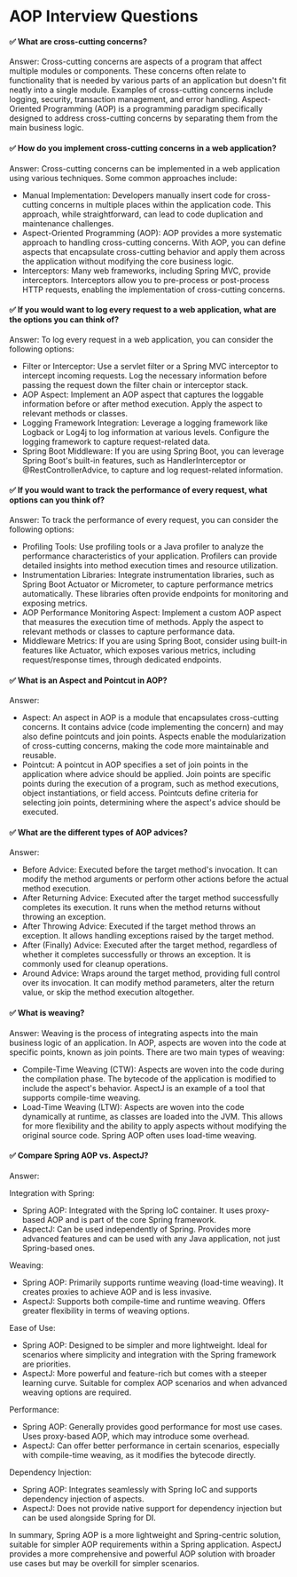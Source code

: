 # AOP Interview Questions

#### ✅ What are cross-cutting concerns?

Answer: Cross-cutting concerns are aspects of a program that affect multiple modules or components. These concerns often relate to functionality that is needed by various parts of an application but doesn't fit neatly into a single module. Examples of cross-cutting concerns include logging, security, transaction management, and error handling. Aspect-Oriented Programming (AOP) is a programming paradigm specifically designed to address cross-cutting concerns by separating them from the main business logic.

#### ✅ How do you implement cross-cutting concerns in a web application?

Answer: Cross-cutting concerns can be implemented in a web application using various techniques. Some common approaches include:
  - Manual Implementation: Developers manually insert code for cross-cutting concerns in multiple places within the application code. This approach, while straightforward, can lead to code duplication and maintenance challenges.
  - Aspect-Oriented Programming (AOP): AOP provides a more systematic approach to handling cross-cutting concerns. With AOP, you can define aspects that encapsulate cross-cutting behavior and apply them across the application without modifying the core business logic.
  - Interceptors: Many web frameworks, including Spring MVC, provide interceptors. Interceptors allow you to pre-process or post-process HTTP requests, enabling the implementation of cross-cutting concerns.

#### ✅ If you would want to log every request to a web application, what are the options you can think of?

Answer: To log every request in a web application, you can consider the following options:
  - Filter or Interceptor: Use a servlet filter or a Spring MVC interceptor to intercept incoming requests. Log the necessary information before passing the request down the filter chain or interceptor stack.
  - AOP Aspect: Implement an AOP aspect that captures the loggable information before or after method execution. Apply the aspect to relevant methods or classes.
  - Logging Framework Integration: Leverage a logging framework like Logback or Log4j to log information at various levels. Configure the logging framework to capture request-related data.
  - Spring Boot Middleware: If you are using Spring Boot, you can leverage Spring Boot's built-in features, such as HandlerInterceptor or @RestControllerAdvice, to capture and log request-related information.

#### ✅ If you would want to track the performance of every request, what options can you think of?

Answer: To track the performance of every request, you can consider the following options:
  - Profiling Tools: Use profiling tools or a Java profiler to analyze the performance characteristics of your application. Profilers can provide detailed insights into method execution times and resource utilization.
  - Instrumentation Libraries: Integrate instrumentation libraries, such as Spring Boot Actuator or Micrometer, to capture performance metrics automatically. These libraries often provide endpoints for monitoring and exposing metrics.
  - AOP Performance Monitoring Aspect: Implement a custom AOP aspect that measures the execution time of methods. Apply the aspect to relevant methods or classes to capture performance data.
  - Middleware Metrics: If you are using Spring Boot, consider using built-in features like Actuator, which exposes various metrics, including request/response times, through dedicated endpoints.

#### ✅ What is an Aspect and Pointcut in AOP?

Answer:
  - Aspect: An aspect in AOP is a module that encapsulates cross-cutting concerns. It contains advice (code implementing the concern) and may also define pointcuts and join points. Aspects enable the modularization of cross-cutting concerns, making the code more maintainable and reusable.
  - Pointcut: A pointcut in AOP specifies a set of join points in the application where advice should be applied. Join points are specific points during the execution of a program, such as method executions, object instantiations, or field access. Pointcuts define criteria for selecting join points, determining where the aspect's advice should be executed.

#### ✅ What are the different types of AOP advices?

Answer:
  - Before Advice: Executed before the target method's invocation. It can modify the method arguments or perform other actions before the actual method execution.
  - After Returning Advice: Executed after the target method successfully completes its execution. It runs when the method returns without throwing an exception.
  - After Throwing Advice: Executed if the target method throws an exception. It allows handling exceptions raised by the target method.
  - After (Finally) Advice: Executed after the target method, regardless of whether it completes successfully or throws an exception. It is commonly used for cleanup operations.
  - Around Advice: Wraps around the target method, providing full control over its invocation. It can modify method parameters, alter the return value, or skip the method execution altogether.

#### ✅ What is weaving?

Answer: Weaving is the process of integrating aspects into the main business logic of an application. In AOP, aspects are woven into the code at specific points, known as join points. There are two main types of weaving:
  - Compile-Time Weaving (CTW): Aspects are woven into the code during the compilation phase. The bytecode of the application is modified to include the aspect's behavior. AspectJ is an example of a tool that supports compile-time weaving.
  - Load-Time Weaving (LTW): Aspects are woven into the code dynamically at runtime, as classes are loaded into the JVM. This allows for more flexibility and the ability to apply aspects without modifying the original source code. Spring AOP often uses load-time weaving.

#### ✅ Compare Spring AOP vs. AspectJ?

Answer:

Integration with Spring:
  - Spring AOP: Integrated with the Spring IoC container. It uses proxy-based AOP and is part of the core Spring framework.
  - AspectJ: Can be used independently of Spring. Provides more advanced features and can be used with any Java application, not just Spring-based ones.

Weaving:
  - Spring AOP: Primarily supports runtime weaving (load-time weaving). It creates proxies to achieve AOP and is less invasive.
  - AspectJ: Supports both compile-time and runtime weaving. Offers greater flexibility in terms of weaving options.

Ease of Use:
  - Spring AOP: Designed to be simpler and more lightweight. Ideal for scenarios where simplicity and integration with the Spring framework are priorities.
  - AspectJ: More powerful and feature-rich but comes with a steeper learning curve. Suitable for complex AOP scenarios and when advanced weaving options are required.

Performance:
  - Spring AOP: Generally provides good performance for most use cases. Uses proxy-based AOP, which may introduce some overhead.
  - AspectJ: Can offer better performance in certain scenarios, especially with compile-time weaving, as it modifies the bytecode directly.

Dependency Injection:
  - Spring AOP: Integrates seamlessly with Spring IoC and supports dependency injection of aspects.
  - AspectJ: Does not provide native support for dependency injection but can be used alongside Spring for DI.

In summary, Spring AOP is a more lightweight and Spring-centric solution, suitable for simpler AOP requirements within a Spring application. AspectJ provides a more comprehensive and powerful AOP solution with broader use cases but may be overkill for simpler scenarios.
